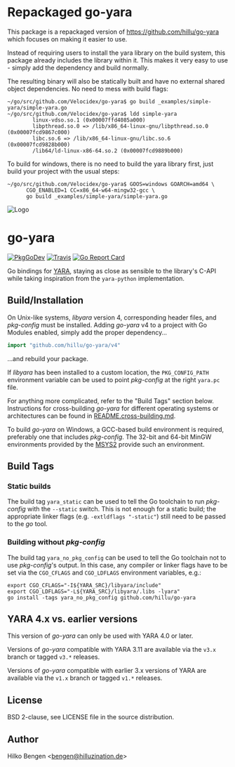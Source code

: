 # Repackaged go-yara

This package is a repackaged version of
https://github.com/hillu/go-yara which focuses on making it easier to
use.

Instead of requiring users to install the yara library on the build
system, this package already includes the library within it.  This
makes it very easy to use - simply add the dependency and build
normally.

The resulting binary will also be statically built and have no
external shared object dependencies. No need to mess with build flags:

```
~/go/src/github.com/Velocidex/go-yara$ go build _examples/simple-yara/simple-yara.go
~/go/src/github.com/Velocidex/go-yara$ ldd simple-yara
        linux-vdso.so.1 (0x00007ffd4085a000)
        libpthread.so.0 => /lib/x86_64-linux-gnu/libpthread.so.0 (0x00007fcd9867c000)
        libc.so.6 => /lib/x86_64-linux-gnu/libc.so.6 (0x00007fcd9828b000)
        /lib64/ld-linux-x86-64.so.2 (0x00007fcd9889b000)
```

To build for windows, there is no need to build the yara library
first, just build your project with the usual steps:
```
~/go/src/github.com/Velocidex/go-yara$ GOOS=windows GOARCH=amd64 \
      CGO_ENABLED=1 CC=x86_64-w64-mingw32-gcc \
      go build _examples/simple-yara/simple-yara.go
```

![Logo](/goyara-logo.png)

# go-yara

[![PkgGoDev](https://pkg.go.dev/badge/github.com/hillu/go-yara/v4)](https://pkg.go.dev/github.com/hillu/go-yara/v4)
[![Travis](https://travis-ci.org/hillu/go-yara.svg?branch=master)](https://travis-ci.org/hillu/go-yara)
[![Go Report Card](https://goreportcard.com/badge/github.com/hillu/go-yara)](https://goreportcard.com/report/github.com/hillu/go-yara)

Go bindings for [YARA](https://virustotal.github.io/yara/), staying as
close as sensible to the library's C-API while taking inspiration from
the `yara-python` implementation.

## Build/Installation

On Unix-like systems, _libyara_ version 4, corresponding header files,
and _pkg-config_ must be installed. Adding _go-yara_ v4 to a project
with Go Modules enabled, simply add the proper dependency…

``` go
import "github.com/hillu/go-yara/v4"
```

…and rebuild your package.

If _libyara_ has been installed to a custom location, the
`PKG_CONFIG_PATH` environment variable can be used to point
_pkg-config_ at the right `yara.pc` file.

For anything more complicated, refer to the "Build Tags" section
below. Instructions for cross-building _go-yara_ for different
operating systems or architectures can be found in
[README.cross-building.md](README.cross-building.md).

To build _go-yara_ on Windows, a GCC-based build environment is
required, preferably one that includes _pkg-config_. The 32-bit and
64-bit MinGW environments provided by the [MSYS2](https://msys2.org/)
provide such an environment.

## Build Tags

### Static builds

The build tag `yara_static` can be used to tell the Go toolchain to
run _pkg-config_ with the `--static` switch. This is not enough for a
static build; the appropriate linker flags (e.g. `-extldflags
"-static"`) still need to be passed to the _go_ tool.

### Building without _pkg-config_

The build tag `yara_no_pkg_config` can be used to tell the Go toolchain not
to use _pkg-config_'s output. In this case, any compiler or linker
flags have to be set via the `CGO_CFLAGS` and `CGO_LDFLAGS`
environment variables, e.g.:

```
export CGO_CFLAGS="-I${YARA_SRC}/libyara/include"
export CGO_LDFLAGS="-L${YARA_SRC}/libyara/.libs -lyara"
go install -tags yara_no_pkg_config github.com/hillu/go-yara
```

## YARA 4.x vs. earlier versions

This version of _go-yara_ can only be used with YARA 4.0 or later.

Versions of _go-yara_ compatible with YARA 3.11 are available via the
`v3.x` branch or tagged `v3.*` releases.

Versions of _go-yara_ compatible with earlier 3.x versions of YARA are
available via the `v1.x` branch or tagged `v1.*` releases.

## License

BSD 2-clause, see LICENSE file in the source distribution.

## Author

Hilko Bengen <<bengen@hilluzination.de>>
